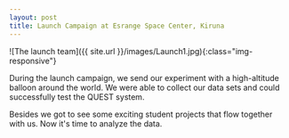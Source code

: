 ```yaml
---
layout: post
title: Launch Campaign at Esrange Space Center, Kiruna
---
```


![The launch team]({{ site.url }}/images/Launch1.jpg){:class="img-responsive"}

During the launch campaign, we send our experiment with a high-altitude balloon around the world. 
We were able to collect our data sets and could successfully test the QUEST system.

Besides we got to see some exciting student projects that flow together with us.
Now it's time to analyze the data.